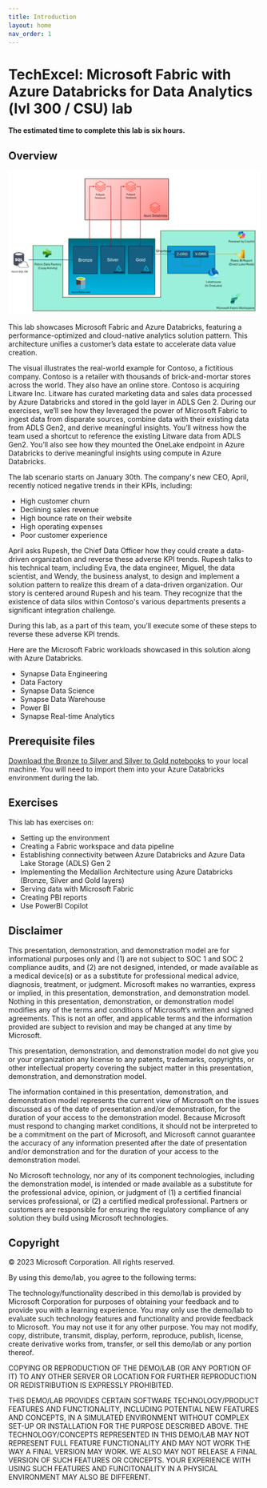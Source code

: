 ```yaml
---
title: Introduction
layout: home
nav_order: 1
---
```


# TechExcel: Microsoft Fabric with Azure Databricks for Data Analytics (lvl 300 / CSU) lab


**The estimated time to complete this lab is six hours.**

## Overview

![ArchitectureDiagramMFADBNew.png](docs/media/instructions240153/ArchitectureDiagramMFADBNew.png)

This lab showcases Microsoft Fabric and Azure Databricks, featuring a performance-optimized and cloud-native analytics solution pattern. This architecture unifies a customer’s data estate to accelerate data value creation.  

The visual illustrates the real-world example for Contoso, a fictitious company. Contoso is a retailer with thousands of brick-and-mortar stores across the world. They also have an online store. Contoso is acquiring Litware Inc. Litware has curated marketing data and sales data processed by Azure Databricks and stored in the gold layer in ADLS Gen 2. 
During our exercises, we’ll see how they leveraged the power of Microsoft Fabric to ingest data from disparate sources, combine data with their existing data from ADLS Gen2, and derive meaningful insights. You’ll witness how the team used a shortcut to reference the existing Litware data from ADLS Gen2. You’ll also see how they mounted the OneLake endpoint in Azure Databricks to derive meaningful insights using compute in Azure Databricks.  
 
The lab scenario starts on January 30th. The company's new CEO, April, recently noticed negative trends in their KPIs, including:

* High customer churn
* Declining sales revenue
* High bounce rate on their website
* High operating expenses
* Poor customer experience

April asks Rupesh, the Chief Data Officer how they could create a data-driven organization and reverse these adverse KPI trends. Rupesh talks to his technical team, including Eva, the data engineer, Miguel, the data scientist, and Wendy, the business analyst, to design and implement a solution pattern to realize this dream of a data-driven organization. Our story is centered around Rupesh and his team. They recognize that the existence of data silos within Contoso's various departments presents a significant integration challenge. 

During this lab, as a part of this team, you’ll execute some of these steps to reverse these adverse KPI trends.

Here are the Microsoft Fabric workloads showcased in this solution along with Azure Databricks.

- Synapse Data Engineering
- Data Factory
- Synapse Data Science
- Synapse Data Warehouse
- Power BI
- Synapse Real-time Analytics

## Prerequisite files

[Download the Bronze to Silver and Silver to Gold notebooks](https://github.com/microsoft/TechExcel-Fabric-with-Databricks-for-Data-Analytics/blob/main/docs/resources/Notebooks.zip) to your local machine. You will need to import them into your Azure Databricks environment during the lab.

## Exercises

This lab has exercises on:

- Setting up the environment
- Creating a Fabric workspace and data pipeline
- Establishing connectivity between Azure Databricks and Azure Data Lake Storage (ADLS) Gen 2
- Implementing the Medallion Architecture using Azure Databricks (Bronze, Silver and Gold layers)
- Serving data with Microsoft Fabric
- Creating PBI reports
- Use PowerBI Copilot


## Disclaimer

This presentation, demonstration, and demonstration model are for informational purposes only and (1) are not subject to SOC 1 and SOC 2 compliance audits, and (2) are not designed, intended, or made available as a medical device(s) or as a substitute for professional medical advice, diagnosis, treatment, or judgment. Microsoft makes no warranties, express or implied, in this presentation, demonstration, and demonstration model. Nothing in this presentation, demonstration, or demonstration model modifies any of the terms and conditions of Microsoft’s written and signed agreements. This is not an offer, and applicable terms and the information provided are subject to revision and may be changed at any time by Microsoft.

This presentation, demonstration, and demonstration model do not give you or your organization any license to any patents, trademarks, copyrights, or other intellectual property covering the subject matter in this presentation, demonstration, and demonstration model.

The information contained in this presentation, demonstration, and demonstration model represents the current view of Microsoft on the issues discussed as of the date of presentation and/or demonstration, for the duration of your access to the demonstration model. Because Microsoft must respond to changing market conditions, it should not be interpreted to be a commitment on the part of Microsoft, and Microsoft cannot guarantee the accuracy of any information presented after the date of presentation and/or demonstration and for the duration of your access to the demonstration model.

No Microsoft technology, nor any of its component technologies, including the demonstration model, is intended or made available as a substitute for the professional advice, opinion, or judgment of (1) a certified financial services professional, or (2) a certified medical professional. Partners or customers are responsible for ensuring the regulatory compliance of any solution they build using Microsoft technologies.

## Copyright

© 2023 Microsoft Corporation. All rights reserved. 

By using this demo/lab, you agree to the following terms:

The technology/functionality described in this demo/lab is provided by Microsoft Corporation for purposes of obtaining your feedback and to provide you with a learning experience. You may only use the demo/lab to evaluate such technology features and functionality and provide feedback to Microsoft. You may not use it for any other purpose. You may not modify, copy, distribute, transmit, display, perform, reproduce, publish, license, create derivative works from, transfer, or sell this demo/lab or any portion thereof.

COPYING OR REPRODUCTION OF THE DEMO/LAB (OR ANY PORTION OF IT) TO ANY OTHER SERVER OR LOCATION FOR FURTHER REPRODUCTION OR REDISTRIBUTION IS EXPRESSLY PROHIBITED.

THIS DEMO/LAB PROVIDES CERTAIN SOFTWARE TECHNOLOGY/PRODUCT FEATURES AND FUNCTIONALITY, INCLUDING POTENTIAL NEW FEATURES AND CONCEPTS, IN A SIMULATED ENVIRONMENT WITHOUT COMPLEX SET-UP OR INSTALLATION FOR THE PURPOSE DESCRIBED ABOVE. THE TECHNOLOGY/CONCEPTS REPRESENTED IN THIS DEMO/LAB MAY NOT REPRESENT FULL FEATURE FUNCTIONALITY AND MAY NOT WORK THE WAY A FINAL VERSION MAY WORK. WE ALSO MAY NOT RELEASE A FINAL VERSION OF SUCH FEATURES OR CONCEPTS. YOUR EXPERIENCE WITH USING SUCH FEATURES AND FUNCITONALITY IN A PHYSICAL ENVIRONMENT MAY ALSO BE DIFFERENT.

